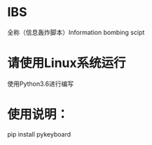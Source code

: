 # IBS
全称（信息轰炸脚本）Information bombing scipt
# 请使用Linux系统运行
使用Python3.6进行编写


# 使用说明：
pip install pykeyboard
